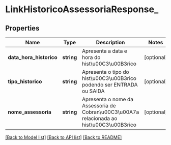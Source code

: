 # LinkHistoricoAssessoriaResponse_

## Properties
Name | Type | Description | Notes
------------ | ------------- | ------------- | -------------
**data_hora_historico** | **string** | Apresenta a data e hora do hist\u00C3\u00B3rico | [optional] 
**tipo_historico** | **string** | Apresenta o tipo do hist\u00C3\u00B3rico podendo ser ENTRADA ou SAIDA | [optional] 
**nome_assessoria** | **string** | Apresenta o nome da Assessoria de Cobran\u00C3\u00A7a relacionada ao hist\u00C3\u00B3rico | [optional] 

[[Back to Model list]](../README.md#documentation-for-models) [[Back to API list]](../README.md#documentation-for-api-endpoints) [[Back to README]](../README.md)


